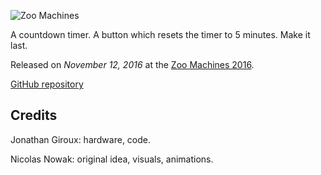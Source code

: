 ![Zoo Machines](https://www.youtube.com/embed/PmKrE9F3e8I "iframe,16:9")

A countdown timer. A button which resets the timer to 5 minutes. Make it last.

Released on *November 12, 2016* at the [Zoo Machines 2016](http://zoomachines.com/index.php/100-zoo-machines-2016-save-the-date).

[GitHub repository](https://github.com/KoltesDigital/Final-Countdown)

## Credits

Jonathan Giroux: hardware, code.

Nicolas Nowak: original idea, visuals, animations.
